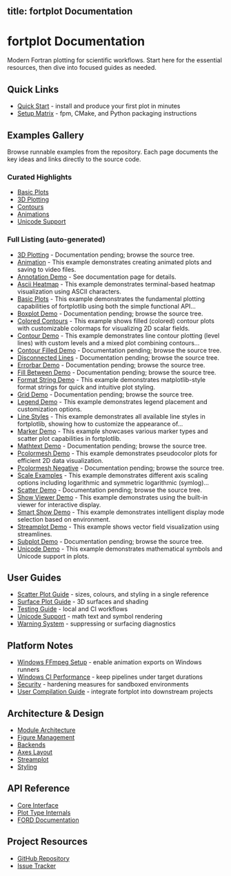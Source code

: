 title: fortplot Documentation
---

# fortplot Documentation

Modern Fortran plotting for scientific workflows. Start here for the essential
resources, then dive into focused guides as needed.

## Quick Links

- [Quick Start](https://github.com/lazy-fortran/fortplot#usage) - install and
  produce your first plot in minutes
- [Setup Matrix](https://github.com/lazy-fortran/fortplot#setup) - fpm, CMake,
  and Python packaging instructions

## Examples Gallery

Browse runnable examples from the repository. Each page documents the key ideas
and links directly to the source code.

### Curated Highlights
- [Basic Plots](https://github.com/lazy-fortran/fortplot/tree/main/example/fortran/basic_plots)
- [3D Plotting](https://github.com/lazy-fortran/fortplot/tree/main/example/fortran/3d_plotting)
- [Contours](https://github.com/lazy-fortran/fortplot/tree/main/example/fortran/contour_demo)
- [Animations](https://github.com/lazy-fortran/fortplot/tree/main/example/fortran/animation)
- [Unicode Support](https://github.com/lazy-fortran/fortplot/tree/main/example/fortran/unicode_demo)

### Full Listing (auto-generated)
<!-- AUTO_EXAMPLES_START -->

- [3D Plotting](https://github.com/lazy-fortran/fortplot/tree/main/example/fortran/3d_plotting) - Documentation pending; browse the source tree.
- [Animation](./examples/animation.html) - This example demonstrates creating animated plots and saving to video files.
- [Annotation Demo](./examples/annotation_demo.html) - See documentation page for details.
- [Ascii Heatmap](./examples/ascii_heatmap.html) - This example demonstrates terminal-based heatmap visualization using ASCII characters.
- [Basic Plots](./examples/basic_plots.html) - This example demonstrates the fundamental plotting capabilities of fortplotlib using both the simple functional API...
- [Boxplot Demo](https://github.com/lazy-fortran/fortplot/tree/main/example/fortran/boxplot_demo) - Documentation pending; browse the source tree.
- [Colored Contours](./examples/colored_contours.html) - This example shows filled (colored) contour plots with customizable colormaps for visualizing 2D scalar fields.
- [Contour Demo](./examples/contour_demo.html) - This example demonstrates line contour plotting (level lines) with custom levels and a mixed plot combining contours...
- [Contour Filled Demo](https://github.com/lazy-fortran/fortplot/tree/main/example/fortran/contour_filled_demo) - Documentation pending; browse the source tree.
- [Disconnected Lines](https://github.com/lazy-fortran/fortplot/tree/main/example/fortran/disconnected_lines) - Documentation pending; browse the source tree.
- [Errorbar Demo](https://github.com/lazy-fortran/fortplot/tree/main/example/fortran/errorbar_demo) - Documentation pending; browse the source tree.
- [Fill Between Demo](https://github.com/lazy-fortran/fortplot/tree/main/example/fortran/fill_between_demo) - Documentation pending; browse the source tree.
- [Format String Demo](./examples/format_string_demo.html) - This example demonstrates matplotlib-style format strings for quick and intuitive plot styling.
- [Grid Demo](https://github.com/lazy-fortran/fortplot/tree/main/example/fortran/grid_demo) - Documentation pending; browse the source tree.
- [Legend Demo](./examples/legend_demo.html) - This example demonstrates legend placement and customization options.
- [Line Styles](./examples/line_styles.html) - This example demonstrates all available line styles in fortplotlib, showing how to customize the appearance of...
- [Marker Demo](./examples/marker_demo.html) - This example showcases various marker types and scatter plot capabilities in fortplotlib.
- [Mathtext Demo](https://github.com/lazy-fortran/fortplot/tree/main/example/fortran/mathtext_demo) - Documentation pending; browse the source tree.
- [Pcolormesh Demo](./examples/pcolormesh_demo.html) - This example demonstrates pseudocolor plots for efficient 2D data visualization.
- [Pcolormesh Negative](https://github.com/lazy-fortran/fortplot/tree/main/example/fortran/pcolormesh_negative) - Documentation pending; browse the source tree.
- [Scale Examples](./examples/scale_examples.html) - This example demonstrates different axis scaling options including logarithmic and symmetric logarithmic (symlog)...
- [Scatter Demo](https://github.com/lazy-fortran/fortplot/tree/main/example/fortran/scatter_demo) - Documentation pending; browse the source tree.
- [Show Viewer Demo](./examples/show_viewer_demo.html) - This example demonstrates using the built-in viewer for interactive display.
- [Smart Show Demo](./examples/smart_show_demo.html) - This example demonstrates intelligent display mode selection based on environment.
- [Streamplot Demo](./examples/streamplot_demo.html) - This example shows vector field visualization using streamlines.
- [Subplot Demo](https://github.com/lazy-fortran/fortplot/tree/main/example/fortran/subplot_demo) - Documentation pending; browse the source tree.
- [Unicode Demo](./examples/unicode_demo.html) - This example demonstrates mathematical symbols and Unicode support in plots.

<!-- AUTO_EXAMPLES_END -->

## User Guides

- [Scatter Plot Guide](scatter_plot_guide.md) - sizes, colours, and styling in a
  single reference
- [Surface Plot Guide](surface_plot_guide.md) - 3D surfaces and shading
- [Testing Guide](testing_guide.md) - local and CI workflows
- [Unicode Support](unicode_support.md) - math text and symbol rendering
- [Warning System](warning_system.md) - suppressing or surfacing diagnostics

## Platform Notes

- [Windows FFmpeg Setup](windows_ffmpeg_setup.md) - enable animation exports on
  Windows runners
- [Windows CI Performance](windows_ci_performance.md) - keep pipelines under
  target durations
- [Security](security.md) - hardening measures for sandboxed environments
- [User Compilation Guide](user_compilation_guide.md) - integrate fortplot into
  downstream projects

## Architecture & Design

- [Module Architecture](module_architecture.md)
- [Figure Management](design/figure_management.md)
- [Backends](design/backends.md)
- [Axes Layout](design/axes_layout.md)
- [Streamplot](design/streamplot.md)
- [Styling](design/styling.md)

## API Reference

- [Core Interface](https://github.com/lazy-fortran/fortplot/blob/main/src/fortplot.f90)
- [Plot Type Internals](design/basic_plots.md)
- [FORD Documentation](https://lazy-fortran.github.io/fortplot/)

## Project Resources

- [GitHub Repository](https://github.com/lazy-fortran/fortplot)
- [Issue Tracker](https://github.com/lazy-fortran/fortplot/issues)
